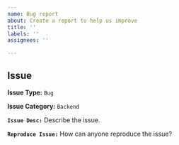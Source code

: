 ```yaml
---
name: Bug report
about: Create a report to help us improve
title: ''
labels: ''
assignees: ''

---
```


## Issue

**Issue Type:** `Bug`

**Issue Category:** `Backend`

**`Issue Desc:`**
Describe the issue.

**`Reproduce Issue:`**
How can anyone reproduce the issue?
